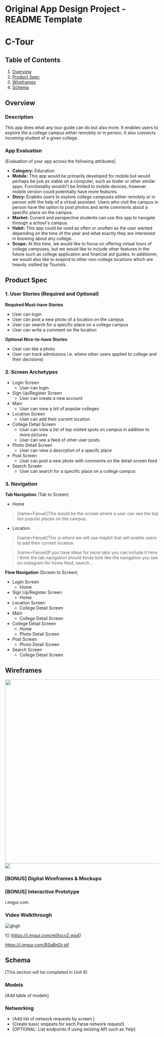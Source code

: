 Original App Design Project - README Template
===

# C-Tour

## Table of Contents
1. [Overview](#Overview)
1. [Product Spec](#Product-Spec)
1. [Wireframes](#Wireframes)
2. [Schema](#Schema)

## Overview
### Description
This app does what any tour guide can do but also more. It enables users to explore the a college campus either remotely or in person. It also connects incoming student of a given college. 

### App Evaluation
[Evaluation of your app across the following attributes]
- **Category:** Education 
- **Mobile:** This app would be primarily developed for mobile but would perhaps be just as viable on a computer, such as tinder or other similar apps. Functionality wouldn't be limited to mobile devices, however mobile version could potentially have more features.
- **Story:** Enables users to explore college campuses either remotely or in person with the help of a virtual assistant. Users who visit the campus in person have the option to post photos and write comments about a specific place on the campus. 
- **Market:** Current and perspective students can use this app to navigate through a school's campus.
- **Habit:** This app could be used as often or unoften as the user wanted depending on the time of the year and what exactly they are interested in knowing about any college.
- **Scope:** At this time, we would like to focus on offering virtual tours of college campuses, but we would like to include other features in the future such as college application and financial aid guides. In additionm, we would also like to exapnd to other non-college locations which are heavily visitied by Tourists. 

## Product Spec

### 1. User Stories (Required and Optional)

**Required Must-have Stories**

* User can login
* User can post a new photo of a location on the campus
* User can search for a specific place on a college campus
* User can write a comment on the location

**Optional Nice-to-have Stories**

* User can like a photo
* User can track admissions i.e. where other users applied to college and their decisions)


### 2. Screen Archetypes

* Login Screen
    * User can login
* Sign Up/Register Screen
   * User can create a new account
* Main  
    * User can view a lsit of popular colleges
* Location Screen 
    * User can add their current location 
* College Detail Screen 
    * User can view a list of top visited spots on campus in addition to more pictures 
    * User can see a feed of other user posts 
* Photo Detail Screen
    * User can view a descrption of a specifc place 
* Post Screen
   * User can post a new photo with comments on the detail screen feed
* Search Screen
    * User can search for a specific place on a college campus

### 3. Navigation

**Tab Navigation** (Tab to Screen)

* Home
> [name=Fanuel]This would be the screen where a user can see the top ten popular places on the campus.
* Location
> [name=Fanuel]This is where we will use mapkit that will enable users to add their current location.


> [name=Fanuel]If you have ideas for more tabs you can include it here. I think the tab navigation should kinda look like the navigation you see on instagram for home feed, search... 

**Flow Navigation** (Screen to Screen)

* Login Screen
   * Home
* Sign Up/Register Screen
   * Home
* Location Screen 
    * College Detail Screen
* Main
   * College Detail Screen
* College Detail Screen
   * Home
   * Photo Detail Screen
* Post Screen
   * Photo Detail Screen
* Search Screen
   * College Detail Screen


## Wireframes
<img src="YOUR_WIREFRAME_IMAGE_URL" width=600> ![](https://i.imgur.com/ZXRO1MW.jpg)


### [BONUS] Digital Wireframes & Mockups

### [BONUS] Interactive Prototype
i.imgur.com
### Video Walkthrough


![ghgh](https://i.imgur.com/BSqBnDr.gif)

![] (https://i.imgur.com/mlXscyZ.mp4)

https://i.imgur.com/BSqBnDr.gif


## Schema 
[This section will be completed in Unit 9]
### Models
[Add table of models]
### Networking
- [Add list of network requests by screen ]
- [Create basic snippets for each Parse network request]
- [OPTIONAL: List endpoints if using existing API such as Yelp]
